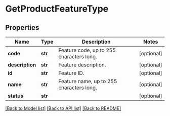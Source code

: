 # GetProductFeatureType

## Properties
Name | Type | Description | Notes
------------ | ------------- | ------------- | -------------
**code** | **str** | Feature code, up to 255 characters long.  | [optional] 
**description** | **str** | Feature description.  | [optional] 
**id** | **str** | Feature ID.  | [optional] 
**name** | **str** | Feature name, up to 255 characters long.  | [optional] 
**status** | **str** |  | [optional] 

[[Back to Model list]](../README.md#documentation-for-models) [[Back to API list]](../README.md#documentation-for-api-endpoints) [[Back to README]](../README.md)


